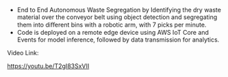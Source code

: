 - End to End Autonomous Waste Segregation by Identifying the dry waste material over the conveyor belt using object detection and segregating them into diﬀerent bins with a robotic arm, with 7 picks per minute.
- Code is deployed on a remote edge device using AWS IoT Core and Events for model inference, followed by data transmission for analytics.


Video Link:

https://youtu.be/T2gI83SxVII
